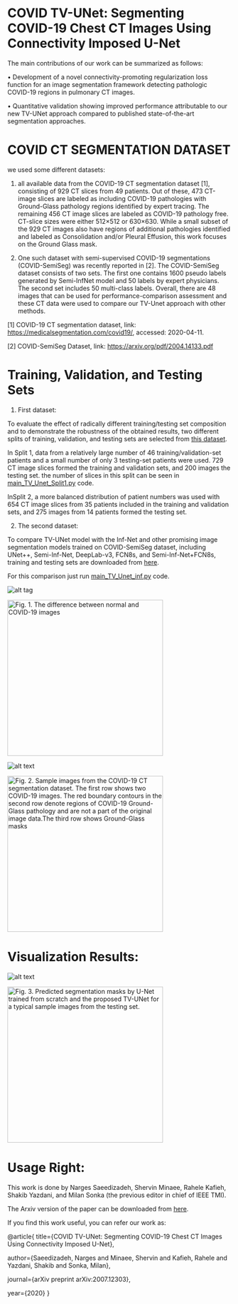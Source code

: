 # COVID TV-UNet: Segmenting COVID-19 Chest CT Images Using Connectivity Imposed U-Net

The main contributions of our work can be summarized as
follows:

• Development of a novel connectivity-promoting
regularization loss function for an image segmentation
framework detecting pathologic COVID-19 regions in
pulmonary CT images.

• Quantitative validation showing improved performance attributable to our new TV-UNet approach
compared to published state-of-the-art segmentation
approaches.


# COVID CT SEGMENTATION DATASET
we used some different datasets:

1. all available data from the COVID-19 CT segmentation dataset [1], consisting of 929 CT slices from 49 patients. Out of these, 473 CT-image slices are labeled as including COVID-19 pathologies with Ground-Glass pathology regions identified by expert tracing. The remaining 456 CT image slices are labeled as COVID-19 pathology free. CT-slice sizes were either 512×512 or 630×630. While a small subset of the 929 CT images also have regions of additional pathologies identified and labeled as Consolidation and/or Pleural Effusion, this work focuses on the Ground Glass mask.

2. One such dataset with semi-supervised COVID-19 segmentations (COVID-SemiSeg) was recently reported in [2]. The COVID-SemiSeg dataset consists of two sets. The first one contains 1600 pseudo labels generated by Semi-InfNet model and 50 labels by expert physicians. The second set includes 50 multi-class labels. Overall, there are 48 images
that can be used for performance-comparison assessment and these CT data were used to compare our TV-Unet approach with other methods.

[1] COVID-19 CT segmentation dataset, link: https://medicalsegmentation.com/covid19/, accessed: 2020-04-11.

[2] COVID-SemiSeg Dataset, link: https://arxiv.org/pdf/2004.14133.pdf

# Training, Validation, and Testing Sets
1. First dataset: 

To evaluate the effect of radically different training/testing set composition and to demonstrate the robustness of the obtained results, two different splits of training, validation, and testing sets are selected from [this dataset](http://medicalsegmentation.com/covid19/).

In Split 1, data from a relatively large number of 46
training/validation-set patients and a small number of only 3
testing-set patients were used. 729 CT image slices formed the
training and validation sets, and 200 images the testing set. the number of slices in this split can be seen in [main_TV_Unet_Split1.py](https://github.com/narges-sa/COVID-CT-Segmentation/blob/readme-changes/main_TV_Unet_Split1.py) code.

InSplit 2, a more balanced distribution of patient numbers was
used with 654 CT image slices from 35 patients included in the
training and validation sets, and 275 images from 14 patients
formed the testing set.

2. The second dataset:

To compare TV-UNet model with the Inf-Net and other promising image
segmentation models trained on COVID-SemiSeg dataset, including UNet++, Semi-Inf-Net, DeepLab-v3,
FCN8s, and Semi-Inf-Net+FCN8s, training and testing sets are downloaded from [here](https://github.com/DengPingFan/Inf-Net). 

For this comparison just run [main_TV_Unet_inf.py](https://github.com/narges-sa/COVID-CT-Segmentation/blob/readme-changes/main_TV_Unet_inf.py) code.

![alt tag](https://github.com/narges-sa/COVID-CT-Segmentation/blob/readme-changes/results/normal%26COVID.jpg? )
 <p align="left">
  <img src="Fig. 1. The difference between normal and COVID-19 images" width="350" alt="Fig. 1. The difference between normal and COVID-19 images">
</p>



![alt text](https://github.com/narges-sa/COVID-CT-Segmentation/blob/readme-changes/results/COVID.jpg?raw=true "Title")
<p align="left">
  <img src="Fig. 2" width="350" alt="Fig. 2. Sample images from the COVID-19 CT segmentation dataset. The
first row shows two COVID-19 images. The red boundary contours in the
second row denote regions of COVID-19 Ground-Glass pathology and are not
a part of the original image data.The third row shows Ground-Glass masks">
</p>

# Visualization Results:
![alt text](https://github.com/narges-sa/COVID-CT-Segmentation/blob/readme-changes/results/maskB%26TV.jpg)
<p align="left">
  <img src="Fig. 3" width="350" alt="Fig. 3. Predicted segmentation masks by U-Net trained from scratch and the proposed TV-UNet for a typical sample images from the testing set.">
  </p>

# Usage Right:

This work is done by Narges Saeedizadeh, Shervin Minaee, Rahele Kafieh, Shakib Yazdani, and Milan Sonka (the previous editor in chief of IEEE TMI). 

The Arxiv version of the paper can be downloaded from [here](https://arxiv.org/pdf/2007.12303.pdf). 

If you find this work useful, you can refer our work as:

@article{
  title={COVID TV-UNet: Segmenting COVID-19 Chest CT Images Using Connectivity Imposed U-Net},
  
  author={Saeedizadeh, Narges and Minaee, Shervin and Kafieh, Rahele and Yazdani, Shakib and Sonka, Milan},
  
  journal={arXiv preprint arXiv:2007.12303},
  
  year={2020}
}
